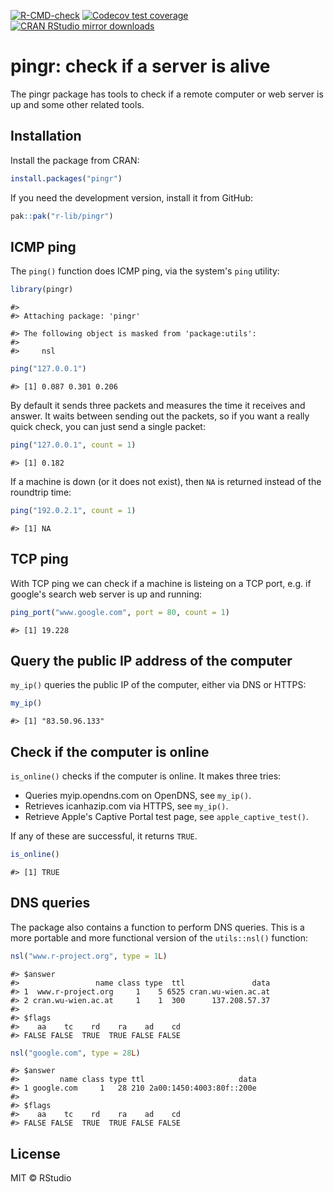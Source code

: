 


<!-- badges: start -->
[![R-CMD-check](https://github.com/r-lib/pingr/actions/workflows/R-CMD-check.yaml/badge.svg)](https://github.com/r-lib/pingr/actions/workflows/R-CMD-check.yaml)
[![Codecov test coverage](https://codecov.io/gh/r-lib/pingr/branch/main/graph/badge.svg)](https://app.codecov.io/gh/r-lib/pingr?branch=main)
[![CRAN RStudio mirror downloads](http://cranlogs.r-pkg.org/badges/pingr)](https://r-pkg.org/pkg/pingr)
<!-- badges: end -->

# pingr: check if a server is alive

The pingr package has tools to check if a remote computer or web server is
up and some other related tools.

## Installation

Install the package from CRAN:

```r
install.packages("pingr")
```

If you need the development version, install it from GitHub:

```r
pak::pak("r-lib/pingr")
```

## ICMP ping

The `ping()` function does ICMP ping, via the system's `ping` utility:


```r
library(pingr)
```

```
#> 
#> Attaching package: 'pingr'
```

```
#> The following object is masked from 'package:utils':
#> 
#>     nsl
```

```r
ping("127.0.0.1")
```

```
#> [1] 0.087 0.301 0.206
```

By default it sends three packets and measures the time it receives and answer.
It waits between sending out the packets, so if you want a really quick check,
you can just send a single packet:


```r
ping("127.0.0.1", count = 1)
```

```
#> [1] 0.182
```

If a machine is down (or it does not exist), then `NA` is returned instead
of the roundtrip time:


```r
ping("192.0.2.1", count = 1)
```

```
#> [1] NA
```

## TCP ping

With TCP ping we can check if a machine is listeing on a TCP port, e.g. if
google's search web server is up and running:


```r
ping_port("www.google.com", port = 80, count = 1)
```

```
#> [1] 19.228
```

## Query the public IP address of the computer

`my_ip()` queries the public IP of the computer, either via DNS or HTTPS:


```r
my_ip()
```

```
#> [1] "83.50.96.133"
```

## Check if the computer is online

`is_online()` checks if the computer is online. It makes three tries:

* Queries myip.opendns.com on OpenDNS, see `my_ip()`.
* Retrieves icanhazip.com via HTTPS, see `my_ip()`.
* Retrieve Apple's Captive Portal test page, see `apple_captive_test()`.

If any of these are successful, it returns `TRUE`.


```r
is_online()
```

```
#> [1] TRUE
```

## DNS queries

The package also contains a function to perform DNS queries. This is a
more portable and more functional version of the `utils::nsl()` function:


```r
nsl("www.r-project.org", type = 1L)
```

```
#> $answer
#>                 name class type  ttl               data
#> 1  www.r-project.org     1    5 6525 cran.wu-wien.ac.at
#> 2 cran.wu-wien.ac.at     1    1  300      137.208.57.37
#> 
#> $flags
#>    aa    tc    rd    ra    ad    cd 
#> FALSE FALSE  TRUE  TRUE FALSE FALSE
```

```r
nsl("google.com", type = 28L)
```

```
#> $answer
#>         name class type ttl                     data
#> 1 google.com     1   28 210 2a00:1450:4003:80f::200e
#> 
#> $flags
#>    aa    tc    rd    ra    ad    cd 
#> FALSE FALSE  TRUE  TRUE FALSE FALSE
```

## License

MIT © RStudio
